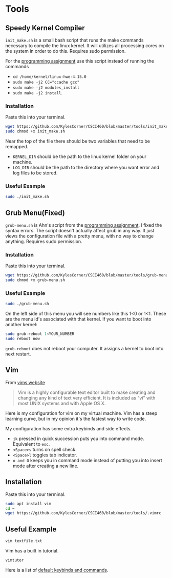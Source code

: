 # Tools

## Speedy Kernel Compiler
`init_make.sh` is a small bash script that runs the make commands necessary to
compile the linux kernel. It will utilizes all processing cores on the system in
order to do this. Requires sudo permission.

For the [programming
assignment](https://canvas.umt.edu/courses/18301/assignments/228633) use this
script instead of running the commands 
- `cd /home/kernel/linux-hwe-4.15.0`
- `sudo make -j2 CC="ccache gcc"`
- `sudo make -j2 modules_install`
- `sudo make -j2 install`.

### Installation
Paste this into your terminal.
```bash
wget https://github.com/KylesCorner/CSCI460/blob/master/tools/init_make.sh
sudo chmod +x init_make.sh
```

Near the top of the file there should be two variables that need to be remapped.
- `KERNEL_DIR` should be the path to the linux kernel folder on your machine.
- `LOG_DIR` should be the path to the directory where you want error and log
  files to be stored.

### Useful Example
```bash
sudo ./init_make.sh
```


## Grub Menu(Fixed)
`grub-menu.sh` is Ahn's script from the [programming
assignment](https://canvas.umt.edu/courses/18301/assignments/228633).
I fixed the syntax errors. The script doesn't actually affect grub in any way. It
just views the configuration file with a pretty menu, with no way to change
anything. Requires sudo permission.
### Installation
Paste this into your terminal.
```bash
wget https://github.com/KylesCorner/CSCI460/blob/master/tools/grub-menu.sh
sudo chmod +x grub-menu.sh
```

### Useful Example
```bash
sudo ./grub-menu.sh
```
On the left side of this menu you will see numbers like this 1<0 or 1<1. These
are the menu id's associated with that kernel. If you want to boot into another
kernel:
```bash
sudo grub-reboot 1<YOUR_NUMBER
sudo reboot now
```
`grub-reboot` does not reboot your computer. It assigns a kernel to boot into
next restart.

## Vim
From [vims website](https://www.vim.org/)
> Vim is a highly configurable text editor built to make creating and changing
> any kind of text very efficient. It is included as "vi" with most UNIX systems
> and with Apple OS X.

Here is my configuration for vim on my virtual machine. Vim has a steep learning
curve, but in my opinion it's the fastest way to write code. 

My configuration has some extra keybinds and side effects.
- `jk` pressed in quick succession puts you into command mode. Equivalent to `esc`.
- `<Space>s` turns on spell check.
- `<Space>l` toggles tab indicator.
- `o and O` keeps you in command mode instead of putting you into insert mode
  after creating a new line.

## Installation
Paste this into your terminal.
```bash
sudo apt install vim
cd ~
wget https://github.com/KylesCorner/CSCI460/blob/master/tools/.vimrc
```

## Useful Example
```bash
vim textfile.txt
```
Vim has a built in tutorial.
```bash
vimtutor
```
Here is a list of
[default keybinds and commands](https://vim.rtorr.com/).
